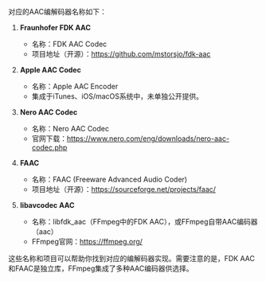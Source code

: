 对应的AAC编解码器名称如下：

1. **Fraunhofer FDK AAC**  
   - 名称：FDK AAC Codec  
   - 项目地址（开源）：https://github.com/mstorsjo/fdk-aac

2. **Apple AAC Codec**  
   - 名称：Apple AAC Encoder  
   - 集成于iTunes、iOS/macOS系统中，未单独公开提供。

3. **Nero AAC Codec**  
   - 名称：Nero AAC Codec  
   - 官网下载：https://www.nero.com/eng/downloads/nero-aac-codec.php

4. **FAAC**  
   - 名称：FAAC (Freeware Advanced Audio Coder)  
   - 项目地址（开源）：https://sourceforge.net/projects/faac/

5. **libavcodec AAC**  
   - 名称：libfdk_aac（FFmpeg中的FDK AAC），或FFmpeg自带AAC编码器（aac）  
   - FFmpeg官网：https://ffmpeg.org/

这些名称和项目可以帮助你找到对应的编解码器实现。需要注意的是，FDK AAC和FAAC是独立库，FFmpeg集成了多种AAC编码器供选择。